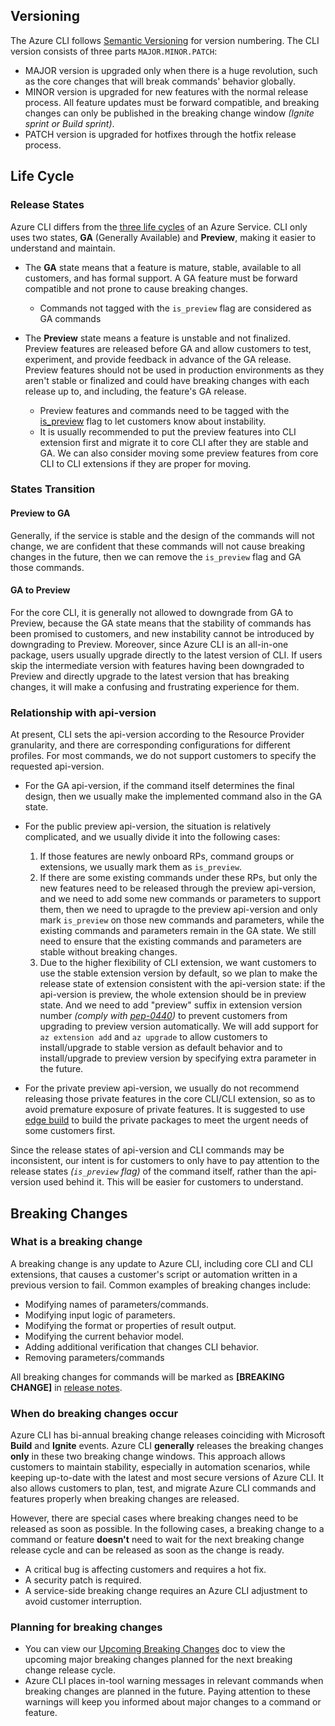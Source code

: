 
## Versioning

The Azure CLI follows [Semantic Versioning](https://semver.org/) for version numbering. The CLI version consists of three parts `MAJOR.MINOR.PATCH`:
- MAJOR version is upgraded only when there is a huge revolution, such as the core changes that will break commands' behavior globally.
- MINOR version is upgraded for new features with the normal release process. All feature updates must be forward compatible, and breaking changes can only be published in the breaking change window *(Ignite sprint or Build sprint)*.
- PATCH version is upgraded for hotfixes through the hotfix release process.

## Life Cycle

### Release States

Azure CLI differs from the [three life cycles](https://docs.microsoft.com/learn/modules/describe-service-life-cycle-microsoft-365/2-private-public-general-availability) of an Azure Service.  CLI only uses two states, **GA** (Generally Available) and **Preview**, making it easier to understand and maintain.

- The **GA** state means that a feature is mature, stable, available to all customers, and has formal support. A GA feature must be forward compatible and not prone to cause breaking changes.
    - Commands not tagged with the `is_preview` flag are considered as GA commands

- The **Preview** state means a feature is unstable and not finalized. Preview features are released before GA and allow customers to test, experiment, and provide feedback in advance of the GA release. Preview features should not be used in production environments as they aren't stable or finalized and could have breaking changes with each release up to, and including, the feature's GA release.
    - Preview features and commands need to be tagged with the [is_preview](https://github.com/Azure/azure-cli/blob/dev/doc/authoring_command_modules/authoring_commands.md#preview-commands-and-arguments) flag to let customers know about instability.
    - It is usually recommended to put the preview features into CLI extension first and migrate it to core CLI after they are stable and GA. We can also consider moving some preview features from core CLI to CLI extensions if they are proper for moving.

### States Transition

#### Preview to GA
Generally, if the service is stable and the design of the commands will not change, we are confident that these commands will not cause breaking changes in the future, then we can remove the `is_preview` flag and GA those commands.

#### GA to Preview
For the core CLI, it is generally not allowed to downgrade from GA to Preview, because the GA state means that the stability of commands has been promised to customers, and new instability cannot be introduced by downgrading to Preview. Moreover, since Azure CLI is an all-in-one package, users usually upgrade directly to the latest version of CLI. If users skip the intermediate version with features having been downgraded to Preview and directly upgrade to the latest version that has breaking changes, it will make a confusing and frustrating experience for them.

### Relationship with api-version

At present, CLI sets the api-version according to the Resource Provider granularity, and there are corresponding configurations for different profiles. For most commands, we do not support customers to specify the requested api-version.

- For the GA api-version, if the command itself determines the final design, then we usually make the implemented command also in the GA state.

- For the public preview api-version, the situation is relatively complicated, and we usually divide it into the following cases:
    1. If those features are newly onboard RPs, command groups or extensions, we usually mark them as `is_preview`. 
    2. If there are some existing commands under these RPs, but only the new features need to be released through the preview api-version, and we need to add some new commands or parameters to support them, then we need to upragde to the preview api-version and only mark `is_preview` on those new commands and parameters, while the existing commands and parameters remain in the GA state. We still need to ensure that the existing commands and parameters are stable without breaking changes.
    3. Due to the higher flexibility of CLI extension, we want customers to use the stable extension version by default, so we plan to make the release state of extension consistent with the api-version state: if the api-version is preview, the whole extension should be in preview state. And we need to add "preview" suffix in extension version number *(comply with [pep-0440](https://peps.python.org/pep-0440/))* to prevent customers from upgrading to preview version automatically. We will add support for `az extension add` and `az upgrade` to allow customers to install/upgrade to stable version as default behavior and to install/upgrade to preview version by specifying extra parameter in the future. 

- For the private preview api-version, we usually do not recommend releasing those private features in the core CLI/CLI extension, so as to avoid premature exposure of private features. It is suggested to use [edge build](https://github.com/Azure/azure-cli/blob/dev/doc/try_new_features_before_release.md) to build the private packages to meet the urgent needs of some customers first.

Since the release states of api-version and CLI commands may be inconsistent, our intent is for customers to only have to pay attention to the release states *(`is_preview` flag)* of the command itself, rather than the api-version used behind it. This will be easier for customers to understand.

## Breaking Changes

### What is a breaking change

A breaking change is any update to Azure CLI, including core CLI and CLI extensions, that causes a customer's script or automation written in a previous version to fail.
Common examples of breaking changes include:
- Modifying names of parameters/commands.
- Modifying input logic of parameters.
- Modifying the format or properties of result output.
- Modifying the current behavior model.
- Adding additional verification that changes CLI behavior.
- Removing parameters/commands

All breaking changes for commands will be marked as **\[BREAKING CHANGE\]** in [release notes](https://docs.microsoft.com/cli/azure/release-notes-azure-cli).

### When do breaking changes occur

Azure CLI has bi-annual breaking change releases coinciding with Microsoft **Build** and **Ignite** events. Azure CLI **generally** releases the breaking changes **only** in these two breaking change windows. This approach allows customers to maintain stability, especially in automation scenarios, while keeping up-to-date with the latest and most secure versions of Azure CLI. It also allows customers to plan, test, and migrate Azure CLI commands and features properly when breaking changes are released.

However, there are special cases where breaking changes need to be released as soon as possible. In the following cases, a breaking change to a command or feature **doesn't** need to wait for the next breaking change release cycle and can be released as soon as the change is ready.

- A critical bug is affecting customers and requires a hot fix.
- A security patch is required. 
- A service-side breaking change requires an Azure CLI adjustment to avoid customer interruption.

### Planning for breaking changes

- You can view our [Upcoming Breaking Changes](https://learn.microsoft.com/cli/azure/upcoming-breaking-changes) doc to view the upcoming major breaking changes planned for the next breaking change release cycle.
- Azure CLI places in-tool warning messages in relevant commands when breaking changes are planned in the future. Paying attention to these warnings will keep you informed about major changes to a command or feature. 
